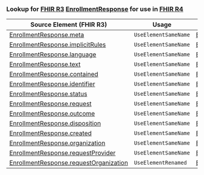 ### Lookup for [FHIR R3](https://hl7.org/fhir/STU3/) [EnrollmentResponse](https://hl7.org/fhir/STU3/EnrollmentResponse.html) for use in [FHIR R4](https://hl7.org/fhir/R4/)

| Source Element (FHIR R3) | Usage | Target |
| -------------- | ----- | ------ |
| [EnrollmentResponse.meta](https://hl7.org/fhir/STU3/EnrollmentResponse.html#resource) | `UseElementSameName` | [EnrollmentResponse.meta](https://hl7.org/fhir/R4/EnrollmentResponse.html#resource) |
| [EnrollmentResponse.implicitRules](https://hl7.org/fhir/STU3/EnrollmentResponse.html#resource) | `UseElementSameName` | [EnrollmentResponse.implicitRules](https://hl7.org/fhir/R4/EnrollmentResponse.html#resource) |
| [EnrollmentResponse.language](https://hl7.org/fhir/STU3/EnrollmentResponse.html#resource) | `UseElementSameName` | [EnrollmentResponse.language](https://hl7.org/fhir/R4/EnrollmentResponse.html#resource) |
| [EnrollmentResponse.text](https://hl7.org/fhir/STU3/EnrollmentResponse.html#resource) | `UseElementSameName` | [EnrollmentResponse.text](https://hl7.org/fhir/R4/EnrollmentResponse.html#resource) |
| [EnrollmentResponse.contained](https://hl7.org/fhir/STU3/EnrollmentResponse.html#resource) | `UseElementSameName` | [EnrollmentResponse.contained](https://hl7.org/fhir/R4/EnrollmentResponse.html#resource) |
| [EnrollmentResponse.identifier](https://hl7.org/fhir/STU3/EnrollmentResponse.html#resource) | `UseElementSameName` | [EnrollmentResponse.identifier](https://hl7.org/fhir/R4/EnrollmentResponse.html#resource) |
| [EnrollmentResponse.status](https://hl7.org/fhir/STU3/EnrollmentResponse.html#resource) | `UseElementSameName` | [EnrollmentResponse.status](https://hl7.org/fhir/R4/EnrollmentResponse.html#resource) |
| [EnrollmentResponse.request](https://hl7.org/fhir/STU3/EnrollmentResponse.html#resource) | `UseElementSameName` | [EnrollmentResponse.request](https://hl7.org/fhir/R4/EnrollmentResponse.html#resource) |
| [EnrollmentResponse.outcome](https://hl7.org/fhir/STU3/EnrollmentResponse.html#resource) | `UseElementSameName` | [EnrollmentResponse.outcome](https://hl7.org/fhir/R4/EnrollmentResponse.html#resource) |
| [EnrollmentResponse.disposition](https://hl7.org/fhir/STU3/EnrollmentResponse.html#resource) | `UseElementSameName` | [EnrollmentResponse.disposition](https://hl7.org/fhir/R4/EnrollmentResponse.html#resource) |
| [EnrollmentResponse.created](https://hl7.org/fhir/STU3/EnrollmentResponse.html#resource) | `UseElementSameName` | [EnrollmentResponse.created](https://hl7.org/fhir/R4/EnrollmentResponse.html#resource) |
| [EnrollmentResponse.organization](https://hl7.org/fhir/STU3/EnrollmentResponse.html#resource) | `UseElementSameName` | [EnrollmentResponse.organization](https://hl7.org/fhir/R4/EnrollmentResponse.html#resource) |
| [EnrollmentResponse.requestProvider](https://hl7.org/fhir/STU3/EnrollmentResponse.html#resource) | `UseElementSameName` | [EnrollmentResponse.requestProvider](https://hl7.org/fhir/R4/EnrollmentResponse.html#resource) |
| [EnrollmentResponse.requestOrganization](https://hl7.org/fhir/STU3/EnrollmentResponse.html#resource) | `UseElementRenamed` | [EnrollmentResponse.requestProvider](https://hl7.org/fhir/R4/EnrollmentResponse.html#resource) |
